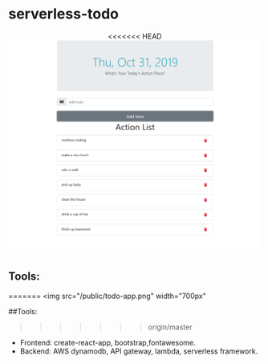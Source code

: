 # serverless-todo

 <div align="center">
<<<<<<< HEAD
     <img src="/todo-app.png" width="700px"</img> 
 </div>

## Tools:
=======
     <img src="/public/todo-app.png" width="700px"</img> 
 </div>

##Tools:
>>>>>>> origin/master
* Frontend: create-react-app, bootstrap,fontawesome.
* Backend: AWS dynamodb, API gateway, lambda, serverless framework.
